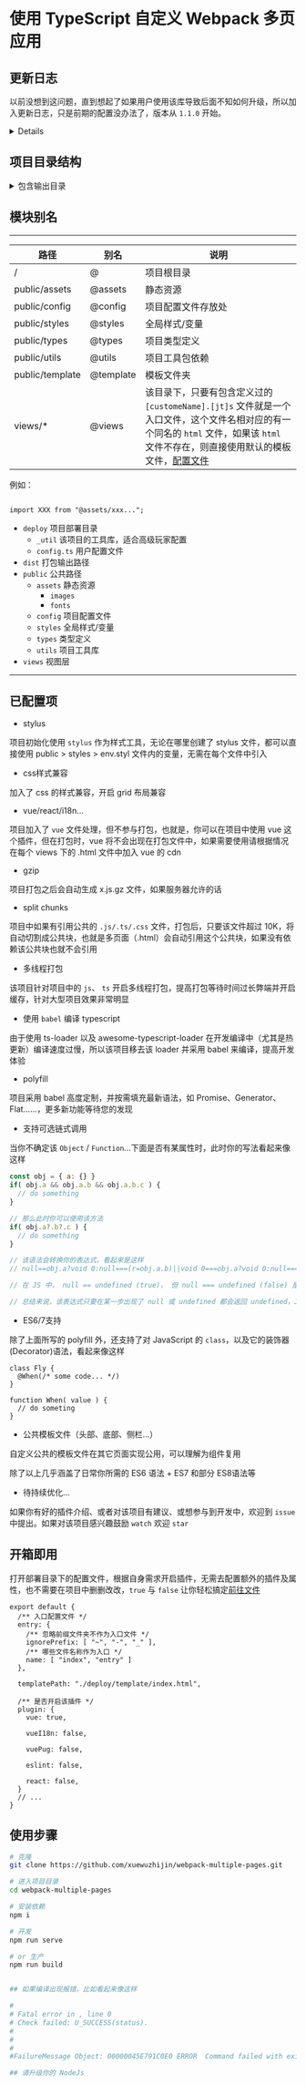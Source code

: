 # 使用 TypeScript 自定义 Webpack 多页应用

## 更新日志

以前没想到这问题，直到想起了如果用户使用该库导致后面不知如何升级，所以加入更新日志，只是前期的配置没办法了，版本从 `1.1.0` 开始。

<details>

### 1.2.0

* ➕ 添加 `ejs-loader`, 页面文件允许使用 `.ejs` 后缀了
* ➕ 可以配置公共 `CDN` 了 *前往 `depoly -> config.js.cdn` 进行配置*
* ➕ 可以配置公共模板文件了，如公共头部、底部、侧栏、组件...*前往 `public -> template` 进行配置*
* 📘 解决语法冗长和添加注释信息

### 1.1.1

* 🐞 解决一个小BUG导致import ts 文件类型编译失败问题
* ➕ 更新类型检查生成目录地址，和添加定义公共类型、公共配置目录地址（ public/config、public/types ）
* 📘 解决语法冗长和添加注释信息

### 1.1.0

* 增加编辑器对模块名的支持 @ -> Project root path
* react 编译插件配置转移到 babel
* 移除重复配置


</details>

## 项目目录结构

<details>
<summary>包含输出目录</summary>

```Js
./
├── deploy
│   ├── _util
│   └── config.ts
├── dist
│   ├── assets
│   │   └── images
│   │       ├── 5a25b6fd30231.jpg
│   │       └── 5a25b6fd30231.jpg.gz
│   ├── css
│   │   └── 3.css
│   ├── js
│   │   ├── 0.js
│   │   ├── 1.js
│   │   ├── 2.js
│   │   ├── 3.js
│   │   ├── 4.js
│   │   └── 5.js
│   ├── index.html
│   ├── about
│   │   └── index.html
│   ├── contact
│   │   └── index.html
│   └── news
│       ├── index.html
│       └── list
│           ├── detail
│           │   └── index.html
│           └── index.html
├── public
│   ├── assets
│   │   └── images
│   │       └── img.jpg
│   ├── config
│   ├── styles
│   │   ├── common.styl
│   │   ├── env.styl
│   │   └── style.css
│   ├── template
│   │   ├── head.ejs
│   │   ├── header.html
│   │   ├── default.html
│   │   └── footer.css
│   ├── types
│   └── utils
│       └── test.ts
├── views
│   ├── -a
│   │   └── index.ts
│   ├── _a
│   │   └── index.js
│   ├── about
│   │   ├── index.ejs
│   │   └── index.ts
│   ├── contact
│   │   ├── index.html
│   │   └── index.ts
│   ├── news
│   │   ├── index.html
│   │   ├── index.js
│   │   └── list
│   │       ├── detail
│   │       │   ├── index.html
│   │       │   └── index.ts
│   │       ├── index.html
│   │       └── index.ts
│   ├── index.ejs
│   └── index.ts
├── README.md
├── package.json
├── tsconfig.json
├── babel.config.js
├── postcss.config.js
├── webpack.config.ts
├── webpack.config.dev.ts
└── webpack.config.prod.ts
```

</details>

## 模块别名

---

路径 | 别名 | 说明
-|-|-
/  |  @  |  项目根目录
public/assets  |  @assets  |  静态资源
public/config  |  @config  |  项目配置文件存放处
public/styles  |  @styles  |  全局样式/变量
public/types   |  @types  |  项目类型定义
public/utils   |  @utils  |  项目工具包依赖
public/template   |  @template  |  模板文件夹
views/*   |  @views  |  该目录下，只要有包含定义过的`[customeName].[jt]s` 文件就是一个入口文件，这个文件名相对应的有一个同名的 `html` 文件，如果该 `html` 文件不存在，则直接使用默认的模板文件，[配置文件](#开箱即用)

例如：

```Js

import XXX from "@assets/xxx...";

```

* `deploy`  项目部署目录
  * `_util`     该项目的工具库，适合高级玩家配置
  * `config.ts` 用户配置文件
* `dist`  打包输出路径
* `public` 公共路径
  * `assets` 静态资源
    * `images`
    * `fonts`
  * `config`  项目配置文件
  * `styles`  全局样式/变量
  * `types` 类型定义
  * `utils` 项目工具库
* `views` 视图层

---

## 已配置项

* stylus

项目初始化使用 `stylus` 作为样式工具，无论在哪里创建了 stylus 文件，都可以直接使用 public > styles > env.styl 文件内的变量，无需在每个文件中引入

* css样式兼容

加入了 css 的样式兼容，开启 grid 布局兼容

* vue/react/i18n...

项目加入了 `vue` 文件处理，但不参与打包，也就是，你可以在项目中使用 vue 这个插件，但在打包时，vue 将不会出现在打包文件中，如果需要使用请根据情况在每个 views 下的 .html 文件中加入 vue 的 cdn

* gzip

项目打包之后会自动生成 x.js.gz 文件，如果服务器允许的话

* split chunks

项目中如果有引用公共的 `.js/.ts/.css` 文件，打包后，只要该文件超过 10K，将自动切割成公共块，也就是多页面（.html）会自动引用这个公共块，如果没有依赖该公共块也就不会引用

* 多线程打包

该项目针对项目中的 `js`、 `ts` 开启多线程打包，提高打包等待时间过长弊端并开启缓存，针对大型项目效果非常明显

* 使用 `babel` 编译 typescript

由于使用 ts-loader 以及 awesome-typescript-loader 在开发编译中（尤其是热更新）编译速度过慢，所以该项目移去该 loader 并采用 babel 来编译，提高开发体验

* polyfill

项目采用 babel 高度定制，并按需填充最新语法，如 Promise、Generator、Flat……，更多新功能等待您的发现

* 支持可选链式调用

当你不确定该 `Object` / `Function`...下面是否有某属性时，此时你的写法看起来像这样

```JavaScript
const obj = { a: {} }
if( obj.a && obj.a.b && obj.a.b.c ) {
  // do something
}

// 那么此时你可以使用该方法
if( obj.a?.b?.c ) {
  // do something
}

// 该语法会转换你的表达式，看起来是这样
// null==obj.a?void 0:null===(r=obj.a.b)||void 0===obj.a?void 0:null===(o=obj.a.b)...

// 在 JS 中， null == undefined (true)， 但 null === undefined (false) 是错的

// 总结来说，该表达式只要在某一步出现了 null 或 undefined 都会返回 undefined，Js 中自动类型转换为就是 false 了，假若为真，那么返回对应的值

```

* ES6/7支持

除了上面所写的 polyfill 外，还支持了对 JavaScript 的 `class`，以及它的装饰器(Decorator)语法，看起来像这样

```Js
class Fly {
  @When(/* some code... */)
}

function When( value ) {
  // do someting
}
```

* 公共模板文件（头部、底部、侧栏...）

自定义公共的模板文件在其它页面实现公用，可以理解为组件复用

除了以上几乎涵盖了日常你所需的 ES6 语法 + ES7 和部分 ES8语法等

* 待持续优化...

如果你有好的插件介绍、或者对该项目有建议、或想参与到开发中，欢迎到 `issue` 中提出。如果对该项目感兴趣鼓励 `watch` 欢迎 `star`

## 开箱即用

打开部署目录下的配置文件，根据自身需求开启插件，无需去配置额外的插件及属性，也不需要在项目中删删改改，`true` 与 `false` 让你轻松搞定[前往文件](./deploy/config.ts)

```Js
export default {
  /** 入口配置文件 */
  entry: {
    /** 忽略前缀文件夹不作为入口文件 */
    ignorePrefix: [ "~", "-", "_" ],
    /** 哪些文件名称作为入口 */
    name: [ "index", "entry" ]
  },

  templatePath: "./deploy/template/index.html",

  /** 是否开启该插件 */
  plugin: {
    vue: true,

    vueI18n: false,

    vuePug: false,

    eslint: false,

    react: false,
  }
  // ...
}
```

## 使用步骤

```Bash
# 克隆
git clone https://github.com/xuewuzhijin/webpack-multiple-pages.git

# 进入项目目录
cd webpack-multiple-pages

# 安装依赖
npm i

# 开发
npm run serve

# or 生产
npm run build


## 如果编译出现报错，比如看起来像这样

#
# Fatal error in , line 0
# Check failed: U_SUCCESS(status).
#
#
#
#FailureMessage Object: 00000045E791C0E0 ERROR  Command failed with exit code 3221225477.

## 请升级你的 NodeJs
```
